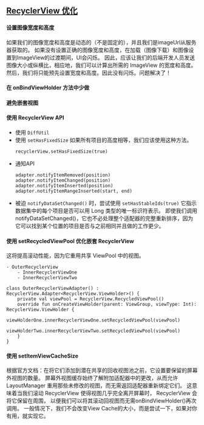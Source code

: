 ## [RecyclerView 优化](https://blog.mindorks.com/recyclerview-optimization)


#### 设置图像宽度和高度

如果我们的图像宽度和高度是动态的（不是固定的），并且我们是imageUrl从服务器获取的。
如果没有设置正确的图像宽度和高度，在加载（图像下载）和图像设置到ImageView的过渡期间，UI会闪烁。
因此，应该让我们的后端开发人员发送图像大小或纵横比，相应地，我们可以计算出所需的 ImageView 的宽度和高度。
然后，我们将只能预先设置宽度和高度。因此没有闪烁。问题解决了！


#### 在 onBindViewHolder 方法中少做
#### 避免嵌套视图


#### 使用 RecyclerView API

 *  使用 `DiffUtil`
 *  使用 `setHasFixedSize`
    如果所有项目的高度相等，我们应该使用这种方法。
    ```
    recyclerView.setHasFixedSize(true)
    ```
 *  通知API
    ```
    adapter.notifyItemRemoved(position)
    adapter.notifyItemChanged(position)
    adapter.notifyItemInserted(position)
    adapter.notifyItemRangeInserted(start, end)
    ```
 *  被迫 `notifyDataSetChanged()` 时，尝试使用 `setHasStableIds(true)`
    它指示数据集中的每个项目是否可以用 Long 类型的唯一标识符表示。
    即使我们调用notifyDataSetChanged()，它也不必处理整个适配器的完整重新排序，因为它可以找到某个位置的项目是否与之前相同并且做的工作更少。


#### 使用 setRecycledViewPool 优化嵌套 RecyclerView

这将提高滚动性能，因为它重用共享 ViewPool 中的视图。

```
- OuterRecyclerView
    - InnerRecyclerViewOne
    - InnerRecyclerViewTwo

class OuterRecyclerViewAdapter() : RecyclerView.Adapter<RecyclerView.ViewHolder>() {
    private val viewPool = RecyclerView.RecycledViewPool()
    override fun onCreateViewHolder(parent: ViewGroup, viewType: Int): RecyclerView.ViewHolder {
        viewHolderOne.innerRecyclerViewOne.setRecycledViewPool(viewPool)
        viewHolderTwo.innerRecyclerViewTwo.setRecycledViewPool(viewPool)
    }
}
```

#### 使用 setItemViewCacheSize

根据官方文档：在将它们添加到潜在共享的回收视图池之前，它设置要保留的屏幕外视图的数量。
屏幕外视图缓存始终了解附加适配器中的更改，从而允许 LayoutManager 重用那些未修改的视图，而无需返回适配器重新绑定它们。
这意味着当我们滚动 RecyclerView 使得视图几乎完全离开屏幕时， RecyclerView 会将它保留在周围，
以便我们可以将其滚动回视图而无需onBindViewHolder()再次调用。
一般情况下，我们不会改变View Cache的大小，而是尝试一下，如果对你有用，就实现它。